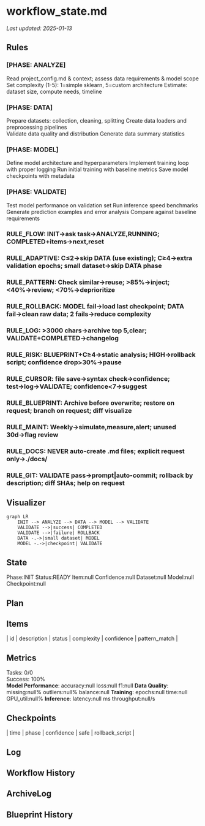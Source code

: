 # workflow_state.md
_Last updated: 2025-01-13_

<!-- ==================== STATIC SECTIONS ==================== -->
<!-- These sections contain configuration that can be replaced wholesale -->

<!-- STATIC:RULES:START -->
## Rules
### [PHASE: ANALYZE]  
Read project_config.md & context; assess data requirements & model scope
Set complexity (1-5): 1=simple sklearn, 5=custom architecture
Estimate: dataset size, compute needs, timeline

### [PHASE: DATA]  
Prepare datasets: collection, cleaning, splitting
Create data loaders and preprocessing pipelines  
Validate data quality and distribution
Generate data summary statistics

### [PHASE: MODEL]  
Define model architecture and hyperparameters
Implement training loop with proper logging
Run initial training with baseline metrics
Save model checkpoints with metadata

### [PHASE: VALIDATE]  
Test model performance on validation set
Run inference speed benchmarks  
Generate prediction examples and error analysis
Compare against baseline requirements  

### RULE_FLOW: INIT→ask task→ANALYZE,RUNNING; COMPLETED+items→next,reset  

### RULE_ADAPTIVE: C≤2→skip DATA (use existing); C≥4→extra validation epochs; small dataset→skip DATA phase  

### RULE_PATTERN: Check similar→reuse; >85%→inject; <40%→review; <70%→deprioritize

### RULE_ROLLBACK: MODEL fail→load last checkpoint; DATA fail→clean raw data; 2 fails→reduce complexity  

### RULE_LOG: >3000 chars→archive top 5,clear; VALIDATE+COMPLETED→changelog  

### RULE_RISK: BLUEPRINT+C≥4→static analysis; HIGH→rollback script; confidence drop>30%→pause  

### RULE_CURSOR: file save→syntax check→confidence; test→log→VALIDATE; confidence<7→suggest  

### RULE_BLUEPRINT: Archive before overwrite; restore on request; branch on request; diff visualize  

### RULE_MAINT: Weekly→simulate,measure,alert; unused 30d→flag review

### RULE_DOCS: NEVER auto-create .md files; explicit request only→./docs/

### RULE_GIT: VALIDATE pass→prompt|auto-commit; rollback by description; diff SHAs; help on request  
<!-- STATIC:RULES:END -->

<!-- STATIC:VISUALIZER:START -->
## Visualizer
```mermaid
graph LR
    INIT --> ANALYZE --> DATA --> MODEL --> VALIDATE
    VALIDATE -->|success| COMPLETED
    VALIDATE -->|failure| ROLLBACK
    DATA -.->|small dataset| MODEL
    MODEL -.->|checkpoint| VALIDATE
```
<!-- STATIC:VISUALIZER:END -->

<!-- ==================== DYNAMIC SECTIONS ==================== -->
<!-- These sections are managed by the AI during workflow execution -->

<!-- DYNAMIC:STATE:START -->
## State
Phase:INIT Status:READY Item:null Confidence:null Dataset:null Model:null Checkpoint:null  
<!-- DYNAMIC:STATE:END -->

<!-- DYNAMIC:PLAN:START -->
## Plan
<!-- AI populates -->
<!-- DYNAMIC:PLAN:END -->

<!-- DYNAMIC:ITEMS:START -->
## Items
| id | description | status | complexity | confidence | pattern_match |
<!-- DYNAMIC:ITEMS:END -->

<!-- DYNAMIC:METRICS:START -->
## Metrics
Tasks: 0/0  
Success: 100%  
**Model Performance**: accuracy:null loss:null f1:null
**Data Quality**: missing:null% outliers:null% balance:null
**Training**: epochs:null time:null GPU_util:null%
**Inference**: latency:null ms throughput:null/s
<!-- DYNAMIC:METRICS:END -->

<!-- DYNAMIC:CHECKPOINTS:START -->
## Checkpoints
| time | phase | confidence | safe | rollback_script |
<!-- DYNAMIC:CHECKPOINTS:END -->

<!-- DYNAMIC:LOG:START -->
## Log
<!-- tool output (JSON format) -->
<!-- DYNAMIC:LOG:END -->

<!-- DYNAMIC:WORKFLOW_HISTORY:START -->
## Workflow History
<!-- commit SHA & msg -->
<!-- DYNAMIC:WORKFLOW_HISTORY:END -->

<!-- DYNAMIC:ARCHIVE_LOG:START -->
## ArchiveLog
<!-- rotated log summaries -->
<!-- DYNAMIC:ARCHIVE_LOG:END -->

<!-- DYNAMIC:BLUEPRINT_HISTORY:START -->
## Blueprint History
<!-- archived plans -->
<!-- DYNAMIC:BLUEPRINT_HISTORY:END -->
